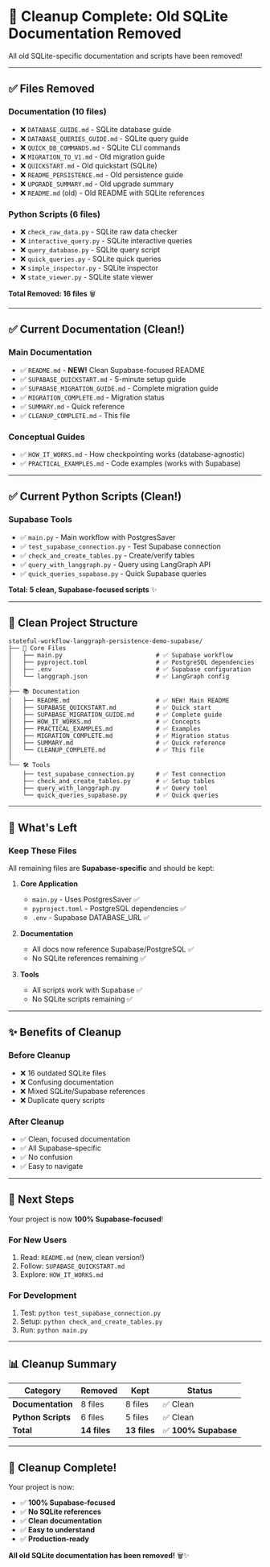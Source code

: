 # 🧹 Cleanup Complete: Old SQLite Documentation Removed

All old SQLite-specific documentation and scripts have been removed!

---

## ✅ Files Removed

### **Documentation (10 files)**
- ❌ `DATABASE_GUIDE.md` - SQLite database guide
- ❌ `DATABASE_QUERIES_GUIDE.md` - SQLite query guide
- ❌ `QUICK_DB_COMMANDS.md` - SQLite CLI commands
- ❌ `MIGRATION_TO_V1.md` - Old migration guide
- ❌ `QUICKSTART.md` - Old quickstart (SQLite)
- ❌ `README_PERSISTENCE.md` - Old persistence guide
- ❌ `UPGRADE_SUMMARY.md` - Old upgrade summary
- ❌ `README.md` (old) - Old README with SQLite references

### **Python Scripts (6 files)**
- ❌ `check_raw_data.py` - SQLite raw data checker
- ❌ `interactive_query.py` - SQLite interactive queries
- ❌ `query_database.py` - SQLite query script
- ❌ `quick_queries.py` - SQLite quick queries
- ❌ `simple_inspector.py` - SQLite inspector
- ❌ `state_viewer.py` - SQLite state viewer

**Total Removed: 16 files** 🗑️

---

## ✅ Current Documentation (Clean!)

### **Main Documentation**
- ✅ `README.md` - **NEW!** Clean Supabase-focused README
- ✅ `SUPABASE_QUICKSTART.md` - 5-minute setup guide
- ✅ `SUPABASE_MIGRATION_GUIDE.md` - Complete migration guide
- ✅ `MIGRATION_COMPLETE.md` - Migration status
- ✅ `SUMMARY.md` - Quick reference
- ✅ `CLEANUP_COMPLETE.md` - This file

### **Conceptual Guides**
- ✅ `HOW_IT_WORKS.md` - How checkpointing works (database-agnostic)
- ✅ `PRACTICAL_EXAMPLES.md` - Code examples (works with Supabase)

---

## ✅ Current Python Scripts (Clean!)

### **Supabase Tools**
- ✅ `main.py` - Main workflow with PostgresSaver
- ✅ `test_supabase_connection.py` - Test Supabase connection
- ✅ `check_and_create_tables.py` - Create/verify tables
- ✅ `query_with_langgraph.py` - Query using LangGraph API
- ✅ `quick_queries_supabase.py` - Quick Supabase queries

**Total: 5 clean, Supabase-focused scripts** ✨

---

## 📁 Clean Project Structure

```
stateful-workflow-langgraph-persistence-demo-supabase/
├── 📄 Core Files
│   ├── main.py                          # ✅ Supabase workflow
│   ├── pyproject.toml                   # ✅ PostgreSQL dependencies
│   ├── .env                             # ✅ Supabase configuration
│   └── langgraph.json                   # ✅ LangGraph config
│
├── 📚 Documentation
│   ├── README.md                        # ✅ NEW! Main README
│   ├── SUPABASE_QUICKSTART.md           # ✅ Quick start
│   ├── SUPABASE_MIGRATION_GUIDE.md      # ✅ Complete guide
│   ├── HOW_IT_WORKS.md                  # ✅ Concepts
│   ├── PRACTICAL_EXAMPLES.md            # ✅ Examples
│   ├── MIGRATION_COMPLETE.md            # ✅ Migration status
│   ├── SUMMARY.md                       # ✅ Quick reference
│   └── CLEANUP_COMPLETE.md              # ✅ This file
│
└── 🛠️ Tools
    ├── test_supabase_connection.py      # ✅ Test connection
    ├── check_and_create_tables.py       # ✅ Setup tables
    ├── query_with_langgraph.py          # ✅ Query tool
    └── quick_queries_supabase.py        # ✅ Quick queries
```

---

## 🎯 What's Left

### **Keep These Files**
All remaining files are **Supabase-specific** and should be kept:

1. **Core Application**
   - `main.py` - Uses PostgresSaver ✅
   - `pyproject.toml` - PostgreSQL dependencies ✅
   - `.env` - Supabase DATABASE_URL ✅

2. **Documentation**
   - All docs now reference Supabase/PostgreSQL ✅
   - No SQLite references remaining ✅

3. **Tools**
   - All scripts work with Supabase ✅
   - No SQLite scripts remaining ✅

---

## ✨ Benefits of Cleanup

### Before Cleanup
- ❌ 16 outdated SQLite files
- ❌ Confusing documentation
- ❌ Mixed SQLite/Supabase references
- ❌ Duplicate query scripts

### After Cleanup
- ✅ Clean, focused documentation
- ✅ All Supabase-specific
- ✅ No confusion
- ✅ Easy to navigate

---

## 🚀 Next Steps

Your project is now **100% Supabase-focused**!

### For New Users
1. Read: `README.md` (new, clean version!)
2. Follow: `SUPABASE_QUICKSTART.md`
3. Explore: `HOW_IT_WORKS.md`

### For Development
1. Test: `python test_supabase_connection.py`
2. Setup: `python check_and_create_tables.py`
3. Run: `python main.py`

---

## 📊 Cleanup Summary

| Category | Removed | Kept | Status |
|----------|---------|------|--------|
| **Documentation** | 8 files | 8 files | ✅ Clean |
| **Python Scripts** | 6 files | 5 files | ✅ Clean |
| **Total** | **14 files** | **13 files** | ✅ **100% Supabase** |

---

## 🎉 Cleanup Complete!

Your project is now:
- ✅ **100% Supabase-focused**
- ✅ **No SQLite references**
- ✅ **Clean documentation**
- ✅ **Easy to understand**
- ✅ **Production-ready**

**All old SQLite documentation has been removed!** 🗑️✨
